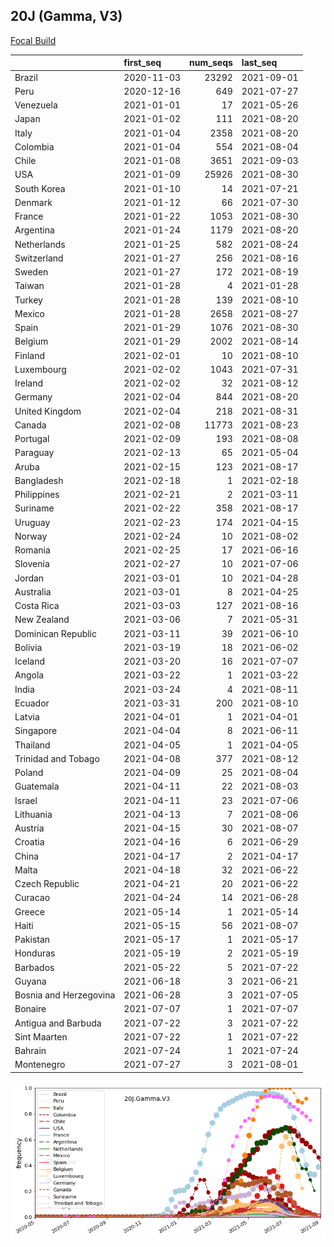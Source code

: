 

## 20J (Gamma, V3)
[Focal Build](https://nextstrain.org/groups/neherlab/ncov/20J.Gamma.V3)

|                        | first_seq   |   num_seqs | last_seq   |
|:-----------------------|:------------|-----------:|:-----------|
| Brazil                 | 2020-11-03  |      23292 | 2021-09-01 |
| Peru                   | 2020-12-16  |        649 | 2021-07-27 |
| Venezuela              | 2021-01-01  |         17 | 2021-05-26 |
| Japan                  | 2021-01-02  |        111 | 2021-08-20 |
| Italy                  | 2021-01-04  |       2358 | 2021-08-20 |
| Colombia               | 2021-01-04  |        554 | 2021-08-04 |
| Chile                  | 2021-01-08  |       3651 | 2021-09-03 |
| USA                    | 2021-01-09  |      25926 | 2021-08-30 |
| South Korea            | 2021-01-10  |         14 | 2021-07-21 |
| Denmark                | 2021-01-12  |         66 | 2021-07-30 |
| France                 | 2021-01-22  |       1053 | 2021-08-30 |
| Argentina              | 2021-01-24  |       1179 | 2021-08-20 |
| Netherlands            | 2021-01-25  |        582 | 2021-08-24 |
| Switzerland            | 2021-01-27  |        256 | 2021-08-16 |
| Sweden                 | 2021-01-27  |        172 | 2021-08-19 |
| Taiwan                 | 2021-01-28  |          4 | 2021-01-28 |
| Turkey                 | 2021-01-28  |        139 | 2021-08-10 |
| Mexico                 | 2021-01-28  |       2658 | 2021-08-27 |
| Spain                  | 2021-01-29  |       1076 | 2021-08-30 |
| Belgium                | 2021-01-29  |       2002 | 2021-08-14 |
| Finland                | 2021-02-01  |         10 | 2021-08-10 |
| Luxembourg             | 2021-02-02  |       1043 | 2021-07-31 |
| Ireland                | 2021-02-02  |         32 | 2021-08-12 |
| Germany                | 2021-02-04  |        844 | 2021-08-20 |
| United Kingdom         | 2021-02-04  |        218 | 2021-08-31 |
| Canada                 | 2021-02-08  |      11773 | 2021-08-23 |
| Portugal               | 2021-02-09  |        193 | 2021-08-08 |
| Paraguay               | 2021-02-13  |         65 | 2021-05-04 |
| Aruba                  | 2021-02-15  |        123 | 2021-08-17 |
| Bangladesh             | 2021-02-18  |          1 | 2021-02-18 |
| Philippines            | 2021-02-21  |          2 | 2021-03-11 |
| Suriname               | 2021-02-22  |        358 | 2021-08-17 |
| Uruguay                | 2021-02-23  |        174 | 2021-04-15 |
| Norway                 | 2021-02-24  |         10 | 2021-08-02 |
| Romania                | 2021-02-25  |         17 | 2021-06-16 |
| Slovenia               | 2021-02-27  |         10 | 2021-07-06 |
| Jordan                 | 2021-03-01  |         10 | 2021-04-28 |
| Australia              | 2021-03-01  |          8 | 2021-04-25 |
| Costa Rica             | 2021-03-03  |        127 | 2021-08-16 |
| New Zealand            | 2021-03-06  |          7 | 2021-05-31 |
| Dominican Republic     | 2021-03-11  |         39 | 2021-06-10 |
| Bolivia                | 2021-03-19  |         18 | 2021-06-02 |
| Iceland                | 2021-03-20  |         16 | 2021-07-07 |
| Angola                 | 2021-03-22  |          1 | 2021-03-22 |
| India                  | 2021-03-24  |          4 | 2021-08-11 |
| Ecuador                | 2021-03-31  |        200 | 2021-08-10 |
| Latvia                 | 2021-04-01  |          1 | 2021-04-01 |
| Singapore              | 2021-04-04  |          8 | 2021-06-11 |
| Thailand               | 2021-04-05  |          1 | 2021-04-05 |
| Trinidad and Tobago    | 2021-04-08  |        377 | 2021-08-12 |
| Poland                 | 2021-04-09  |         25 | 2021-08-04 |
| Guatemala              | 2021-04-11  |         22 | 2021-08-03 |
| Israel                 | 2021-04-11  |         23 | 2021-07-06 |
| Lithuania              | 2021-04-13  |          7 | 2021-08-06 |
| Austria                | 2021-04-15  |         30 | 2021-08-07 |
| Croatia                | 2021-04-16  |          6 | 2021-06-29 |
| China                  | 2021-04-17  |          2 | 2021-04-17 |
| Malta                  | 2021-04-18  |         32 | 2021-06-22 |
| Czech Republic         | 2021-04-21  |         20 | 2021-06-22 |
| Curacao                | 2021-04-24  |         14 | 2021-06-28 |
| Greece                 | 2021-05-14  |          1 | 2021-05-14 |
| Haiti                  | 2021-05-15  |         56 | 2021-08-07 |
| Pakistan               | 2021-05-17  |          1 | 2021-05-17 |
| Honduras               | 2021-05-19  |          2 | 2021-05-19 |
| Barbados               | 2021-05-22  |          5 | 2021-07-22 |
| Guyana                 | 2021-06-18  |          3 | 2021-06-21 |
| Bosnia and Herzegovina | 2021-06-28  |          3 | 2021-07-05 |
| Bonaire                | 2021-07-07  |          1 | 2021-07-07 |
| Antigua and Barbuda    | 2021-07-22  |          3 | 2021-07-22 |
| Sint Maarten           | 2021-07-22  |          1 | 2021-07-22 |
| Bahrain                | 2021-07-24  |          1 | 2021-07-24 |
| Montenegro             | 2021-07-27  |          3 | 2021-08-01 |

![Overall trends 20J.Gamma.V3](/overall_trends_figures/overall_trends_20J.Gamma.V3.png)